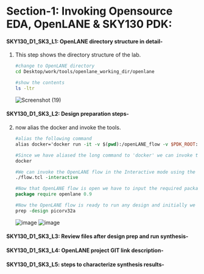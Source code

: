 # Section-1: Invoking Opensource EDA, OpenLANE & SKY130 PDK:     
#### SKY130_D1_SK3_L1: OpenLANE directory structure in detail-     
   1. This step shows the directory structure of the lab.
      ```bash
      #change to OpenLANE directory
      cd Desktop/work/tools/openlane_working_dir/openlane
      
      #show the contents
      ls -ltr
      ```
      ![Screenshot (19)](https://github.com/user-attachments/assets/deed21a5-31d6-45ab-ae6b-f3541d786c2f)

     
#### SKY130_D1_SK3_L2: Design preparation steps-
   2. now alias the docker and invoke the tools.
      ```tcl
      #alias the following command
      alias docker='docker run -it -v $(pwd):/openLANE_flow -v $PDK_ROOT:$PDK_ROOT -e PDK_ROOT=$PDK_ROOT -u $(id -u $USER):$(id -g $USER) efabless/openlane:v0.21'
      
      #Since we have aliased the long command to 'docker' we can invoke the OpenLANE flow docker sub-system by just running this command
      docker

      #We can invoke the OpenLANE flow in the Interactive mode using the following command
      ./flow.tcl -interactive

      #Now that OpenLANE flow is open we have to input the required packages for proper functionality of the OpenLANE flow
      package require openlane 0.9

      #Now the OpenLANE flow is ready to run any design and initially we have to prep the design creating some necessary files and directories for running a specific design which in our case is 'picorv32a'
      prep -design picorv32a

      ```
      ![image](https://github.com/user-attachments/assets/186d447f-04a4-4a12-95f2-6e822747fe16)
      ![image](https://github.com/user-attachments/assets/f3f7db29-38b0-4101-a94e-7449b86d8d75)





#### SKY130_D1_SK3_L3: Review files after design prep and run synthesis-


#### SKY130_D1_SK3_L4: OpenLANE project GIT link description-


#### SKY130_D1_SK3_L5: steps to characterize synthesis results-
